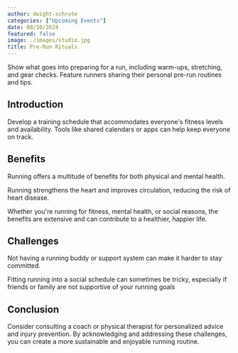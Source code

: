 ```yaml
---
author: dwight-schrute
categories: ["Upcoming Events"]
date: 08/10/2024
featured: false
image: ./images/studio.jpg
title: Pre-Run Rituals
---
```


Show what goes into preparing for a run, including warm-ups, stretching, and gear checks.
Feature runners sharing their personal pre-run routines and tips.

## Introduction

Develop a training schedule that accommodates everyone's fitness levels and availability. Tools like shared calendars or apps can help keep everyone on track.

## Benefits

Running offers a multitude of benefits for both physical and mental health.

Running strengthens the heart and improves circulation, reducing the risk of heart disease.

Whether you're running for fitness, mental health, or social reasons, the benefits are extensive and can contribute to a healthier, happier life. 

## Challenges

Not having a running buddy or support system can make it harder to stay committed.

Fitting running into a social schedule can sometimes be tricky, especially if friends or family are not supportive of your running goals

## Conclusion

Consider consulting a coach or physical therapist for personalized advice and injury prevention.
By acknowledging and addressing these challenges, you can create a more sustainable and enjoyable running routine.
